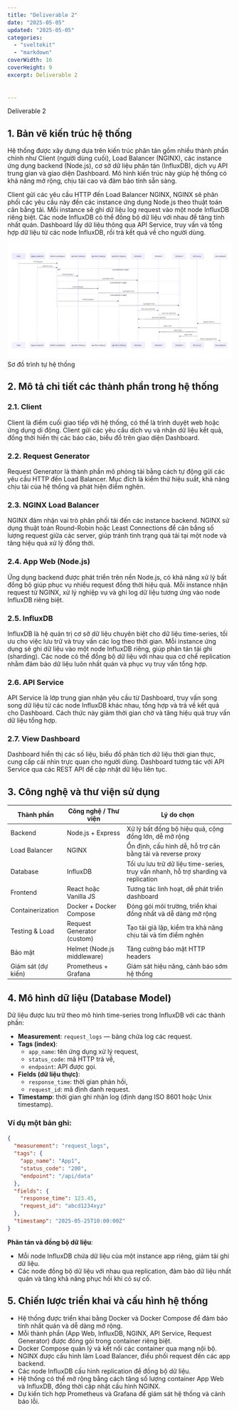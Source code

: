 ```yaml
---
title: "Deliverable 2"
date: "2025-05-05"
updated: "2025-05-05"
categories:
  - "sveltekit"
  - "markdown"
coverWidth: 16
coverHeight: 9
excerpt: Deliverable 2
  

---
```

Deliverable 2

## 1. Bản vẽ kiến trúc hệ thống

Hệ thống được xây dựng dựa trên kiến trúc phân tán gồm nhiều thành phần chính như Client (người dùng cuối), Load Balancer (NGINX), các instance ứng dụng backend (Node.js), cơ sở dữ liệu phân tán (InfluxDB), dịch vụ API trung gian và giao diện Dashboard. Mô hình kiến trúc này giúp hệ thống có khả năng mở rộng, chịu tải cao và đảm bảo tính sẵn sàng.

Client gửi các yêu cầu HTTP đến Load Balancer NGINX, NGINX sẽ phân phối các yêu cầu này đến các instance ứng dụng Node.js theo thuật toán cân bằng tải. Mỗi instance sẽ ghi dữ liệu log request vào một node InfluxDB riêng biệt. Các node InfluxDB có thể đồng bộ dữ liệu với nhau để tăng tính nhất quán. Dashboard lấy dữ liệu thông qua API Service, truy vấn và tổng hợp dữ liệu từ các node InfluxDB, rồi trả kết quả về cho người dùng.

![sơ đồ trình tự ](/static/images/Sodotrinhtu.png)
Sơ đồ trình tự hệ thống


## 2. Mô tả chi tiết các thành phần trong hệ thống

### 2.1. Client
Client là điểm cuối giao tiếp với hệ thống, có thể là trình duyệt web hoặc ứng dụng di động. Client gửi các yêu cầu dịch vụ và nhận dữ liệu kết quả, đồng thời hiển thị các báo cáo, biểu đồ trên giao diện Dashboard.

### 2.2. Request Generator
Request Generator là thành phần mô phỏng tải bằng cách tự động gửi các yêu cầu HTTP đến Load Balancer. Mục đích là kiểm thử hiệu suất, khả năng chịu tải của hệ thống và phát hiện điểm nghẽn.

### 2.3. NGINX Load Balancer
NGINX đảm nhận vai trò phân phối tải đến các instance backend. NGINX sử dụng thuật toán Round-Robin hoặc Least Connections để cân bằng số lượng request giữa các server, giúp tránh tình trạng quá tải tại một node và tăng hiệu quả xử lý đồng thời.

### 2.4. App Web (Node.js)
Ứng dụng backend được phát triển trên nền Node.js, có khả năng xử lý bất đồng bộ giúp phục vụ nhiều request đồng thời hiệu quả. Mỗi instance nhận request từ NGINX, xử lý nghiệp vụ và ghi log dữ liệu tương ứng vào node InfluxDB riêng biệt.

### 2.5. InfluxDB
InfluxDB là hệ quản trị cơ sở dữ liệu chuyên biệt cho dữ liệu time-series, tối ưu cho việc lưu trữ và truy vấn các log theo thời gian. Mỗi instance ứng dụng sẽ ghi dữ liệu vào một node InfluxDB riêng, giúp phân tán tải ghi (sharding). Các node có thể đồng bộ dữ liệu với nhau qua cơ chế replication nhằm đảm bảo dữ liệu luôn nhất quán và phục vụ truy vấn tổng hợp.

### 2.6. API Service
API Service là lớp trung gian nhận yêu cầu từ Dashboard, truy vấn song song dữ liệu từ các node InfluxDB khác nhau, tổng hợp và trả về kết quả cho Dashboard. Cách thức này giảm thời gian chờ và tăng hiệu quả truy vấn dữ liệu tổng hợp.

### 2.7. View Dashboard
Dashboard hiển thị các số liệu, biểu đồ phân tích dữ liệu thời gian thực, cung cấp cái nhìn trực quan cho người dùng. Dashboard tương tác với API Service qua các REST API để cập nhật dữ liệu liên tục.

## 3. Công nghệ và thư viện sử dụng

| Thành phần           | Công nghệ / Thư viện        | Lý do chọn                                                                 |
|----------------------|-----------------------------|----------------------------------------------------------------------------|
| Backend              | Node.js + Express           | Xử lý bất đồng bộ hiệu quả, cộng đồng lớn, dễ mở rộng                     |
| Load Balancer        | NGINX                       | Ổn định, cấu hình dễ, hỗ trợ cân bằng tải và reverse proxy                |
| Database             | InfluxDB                    | Tối ưu lưu trữ dữ liệu time-series, truy vấn nhanh, hỗ trợ sharding và replication |
| Frontend             | React hoặc Vanilla JS       | Tương tác linh hoạt, dễ phát triển dashboard                              |
| Containerization     | Docker + Docker Compose     | Đóng gói môi trường, triển khai đồng nhất và dễ dàng mở rộng             |
| Testing & Load       | Request Generator (custom)  | Tạo tải giả lập, kiểm tra khả năng chịu tải và tìm điểm nghẽn             |
| Bảo mật              | Helmet (Node.js middleware) | Tăng cường bảo mật HTTP headers                                           |
| Giám sát (dự kiến)   | Prometheus + Grafana        | Giám sát hiệu năng, cảnh báo sớm hệ thống                                |

## 4. Mô hình dữ liệu (Database Model)

Dữ liệu được lưu trữ theo mô hình time-series trong InfluxDB với các thành phần:

- **Measurement**: `request_logs` — bảng chứa log các request.
- **Tags (index)**: 
  - `app_name`: tên ứng dụng xử lý request,
  - `status_code`: mã HTTP trả về,
  - `endpoint`: API được gọi.
- **Fields (dữ liệu thực)**:
  - `response_time`: thời gian phản hồi,
  - `request_id`: mã định danh request.
- **Timestamp**: thời gian ghi nhận log (định dạng ISO 8601 hoặc Unix timestamp).

### Ví dụ một bản ghi:

```json
{
  "measurement": "request_logs",
  "tags": {
    "app_name": "App1",
    "status_code": "200",
    "endpoint": "/api/data"
  },
  "fields": {
    "response_time": 123.45,
    "request_id": "abcd1234xyz"
  },
  "timestamp": "2025-05-25T10:00:00Z"
}
```

**Phân tán và đồng bộ dữ liệu**:

- Mỗi node InfluxDB chứa dữ liệu của một instance app riêng, giảm tải ghi dữ liệu.
- Các node đồng bộ dữ liệu với nhau qua replication, đảm bảo dữ liệu nhất quán và tăng khả năng phục hồi khi có sự cố.

## 5. Chiến lược triển khai và cấu hình hệ thống

- Hệ thống được triển khai bằng Docker và Docker Compose để đảm bảo tính nhất quán và dễ dàng mở rộng.
- Mỗi thành phần (App Web, InfluxDB, NGINX, API Service, Request Generator) được đóng gói trong container riêng biệt.
- Docker Compose quản lý và kết nối các container qua mạng nội bộ.
- NGINX được cấu hình làm Load Balancer, điều phối request đến các app backend.
- Các node InfluxDB cấu hình replication để đồng bộ dữ liệu.
- Hệ thống có thể mở rộng bằng cách tăng số lượng container App Web và InfluxDB, đồng thời cập nhật cấu hình NGINX.
- Dự kiến tích hợp Prometheus và Grafana để giám sát hệ thống và cảnh báo lỗi.
